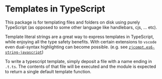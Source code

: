 # Templates in TypeScript

This package is for templating files and folders on disk using purely TypeScript (as opposed to some other language like handlebars, cjs, ... etc).

Template literal strings are a great way to express templates in TypeScript, while enjoying all the type safety benefits. With certain extensions to `vscode` even dual-syntax highlighting can become possible. (e.g. see [`zjcompt.es6-string-javascript`](https://marketplace.visualstudio.com/items?itemName=zjcompt.es6-string-javascript))

To write a typescript template, simply deposit a file with a name ending in `.t.ts`. The contents of that file will be executed and the module is expected to return a single default template function.